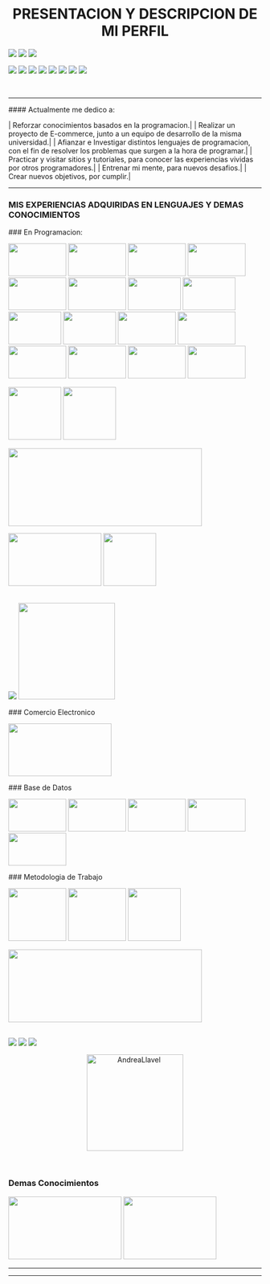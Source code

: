 <h1 align="center">PRESENTACION Y DESCRIPCION DE MI PERFIL</h1>
<p>
<p align="left">
<a href="https://github.com/AndreaLlavel"><img src="https://readme-typing-svg.herokuapp.com?color=%2336BCF7&center=true&vCenter=true&lines=Hola+%2C+mi+nombre+es+Andrea+Llavel;Tecnicatura+Universitaria"></a>
<a href="https://github.com/AndreaLlavel"><img src="https://readme-typing-svg.herokuapp.com?color=%2336BCF7&center=true&vCenter=true&lines=soy+estudiante+de+la;en+Programacion+.+UTN"></a>
<img src="http://pa1.narvii.com/6351/4e4bf1091ab8fb141ee9db56510e779486b5865e_hq.gif">
</p>
<p align="left"><img src="https://img.shields.io/badge/STATUS-EN%DESARROLLO-green">
<img src="https://img.shields.io/badge/Discord-7289DA?style=for-the-badge&logo=discord&logoColor-white">
<img src="https://img.shields.io/badge/Telegram-2CA5E0?style=for-the-badge&logo=telegram&logoColor-white">
<img src="https://img.shields.io/badge/Gmail-D14836?style=for-the-badge&logo=gmail&logoColor-white">
<img src="https://img.shields.io/badge/Youtube-FF0000?style=for-the-badge&logo=Youtube&logoColor-white">
<img src="https://img.shields.io/badge/Facebook-1877F2?style=for-the-badge&logo=facebook&logoColor-white">
<img src="https://img.shields.io/badge/Instagram-E4405F?style=for-the-badge&logo=instagram&logoColor-white">
<img src="https://img.shields.io/badge/LinkedIn-0077B5?style=for-the-badge&logo=linkedin&logoColor-white"></p>
<br/>
<hr><p>
#### Actualmente me dedico a:</p><p>
| Reforzar conocimientos basados en la programacion.|
| Realizar un proyecto de E-commerce, junto a un equipo de desarrollo de la misma universidad.|
| Afianzar e Investigar distintos lenguajes de programacion, con el fin de resolver los problemas que surgen a la hora de programar.|
| Practicar y visitar sitios y tutoriales, para conocer las experiencias vividas por otros programadores.|
| Entrenar mi mente, para nuevos desafios.|
| Crear nuevos objetivos, por cumplir.|</p>
<hr>
<h3> MIS EXPERIENCIAS ADQUIRIDAS EN LENGUAJES Y DEMAS CONOCIMIENTOS </h3>
### En Programacion:
<p>
<img src="https://img.shields.io/badge/Python-3776AB?style=for-the-badge&logo=python&logoColor-white" alt="" width="115" height="65"/>
<img src="https://img.shields.io/badge/Javascript-F7DF1E?style=for-the-badge&logo=javascript&logoColor-black" alt="" width="115" height="65"/>
<img src="https://img.shields.io/badge/Bootstrap-563D7C?style=for-the-badge&logo=bootstrap&logoColor-white" alt="" width="115" height="65"/>
<img src="https://img.shields.io/badge/Express.js-404D59?style=for-the-badge&logo=expres.js&logoColor-black" alt="" width="115" height="65"/>
<img src="https://img.shields.io/badge/Django-092E20?style=for-the-badge&logo=django&logoColor-white" alt="" width="115" height="65"/>
<img src="https://img.shields.io/badge/R-276DC3?style=for-the-badge&logo=r&logoColor-white" alt="" width="115" height="65"/>
<img src="https://img.shields.io/badge/Java-ED8B00?style=for-the-badge&logo=java&logoColor-white" alt="" width="105" height="65"/>
<img src="https://img.shields.io/badge/Node.js-43853D?style=for-the-badge&logo=node.js&logoColor-white" alt="" width="105" height="65"/>
<img src="https://img.shields.io/badge/HTML-239120?style=for-the-badge&logo=html5&logoColor-white" alt="" width="105" height="65"/>
<img src="https://img.shields.io/badge/CSS-1572B6?style=for-the-badge&logo=css&logoColor-white" alt="" width="105" height="65"/>

<img src="https://img.shields.io/badge/Ubuntu-E95420?style=for-the-badge&logo=ubuntu&logoColor-white" alt="" width="115" height="65"/>
<img src="https://img.shields.io/badge/Red%20Hat-EE0000?style=for-the-badge&logo=redhat&logoColor-white" alt="" width="115" height="65"/>
<img src="https://img.shields.io/badge/Linux-FCC624?style=for-the-badge&logo=linux&logoColor-white" alt="" width="115" height="65"/>
<img src="https://img.shields.io/badge/Linux_Mint-87CF3E?style=for-the-badge&logo=linux-mint&logoColor-black" alt="" width="115" height="65"/>
 
<img src="https://github.com/AndreaLlavel/AndreaLlavel/assets/112596102/5fde43a8-ab61-4163-8404-6ea0df3e814f" alt="" width="115" height="65"/>
<img src="https://github.com/AndreaLlavel/AndreaLlavel/assets/112596102/e380cec8-779f-4327-8436-16f470be537f" alt="" width="115" height="65"/>
</p>
<p>
<img src="https://github.com/AndreaLlavel/AndreaLlavel/assets/112596102/b90879e8-a1f8-4650-a9d6-3272829c7b98" alt="" width="105" height="105"/>
<img src="https://github.com/AndreaLlavel/AndreaLlavel/assets/112596102/37c6b592-3fc6-4962-8a13-c29590978250" alt="" widht="105" height="105"/>
</p>
<p>
<img src="https://i.stack.imgur.com/o0G3V.gif" alt="" width="385" height="155">
</p>
<p>
<img src="https://github.com/AndreaLlavel/AndreaLlavel/assets/112596102/66de88d4-7bf2-4879-91ad-5b5ef9167812" alt="" width="185" height="105"/>
<img src="https://user-images.githubusercontent.com/36349314/95826050-236a4a80-0d08-11eb-8032-a8644704e423.gif" alt="" width="105" height="105"/>
</p>
<br/>
<a href="https://github.com/AndreaLlavel"><img src="https://readme-typing-svg.herokuapp.com?color=%2336BCF7&center=true&vCenter=true&lines=Lenguajes"></a>
<img src="https://github-readme-stats.vercel.app/api/top-langs?username=AndreaLlavel&show_icons=true&locale=en&layout=compact&theme=algolia" alt="" height="192px"/>
<br/>
</p>
### Comercio Electronico
<p>
<img src="https://github.com/AndreaLlavel/AndreaLlavel/assets/112596102/a61bfcbb-0adc-40ab-8fe9-8bf244f919d0" alt="" width="205" height="105"/>
</p>
### Base de Datos
<p>
<img src="https://img.shields.io/badge/SQLite-07405E?style=for-the-badge&logo=sqlite&logoColor-white" alt="" width="115" height="65"/>
<img src="https://img.shields.io/badge/MongoDB-4EA94B?style=for-the-badge&logo=mongodb&logoColor-white" alt="" width="115" height="65"/>
<img src="https://img.shields.io/badge/PostgreSQL-316192?style=for-the-badge&logo=postgresql&logoColor-white" alt="" width="115" height="65"/>
<img src="https://img.shields.io/badge/MySQL-00000F?style=for-the-badge&logo=mysql&logoColor-white" alt="" width="115" height="65"/>
<img src="https://github.com/AndreaLlavel/AndreaLlavel/assets/112596102/4a294a6a-bd46-4214-900d-26a82569ea72" alt="" width="115" height="65"/>                                          </p>                                                                                                                                                                                     ### Metodologia de Trabajo
<p>
<img src="https://github.com/AndreaLlavel/AndreaLlavel/assets/112596102/ec8a9a09-23cf-40b4-9c8e-ad0d4ba3c535" alt="" width="115" height="105"/>
<img src="https://github.com/AndreaLlavel/AndreaLlavel/assets/112596102/05aeac21-20a2-4d7b-b849-f497f861f4d7" alt="" width="115" height="105"/>
<img src="https://github.com/AndreaLlavel/AndreaLlavel/assets/112596102/e78c94b3-88f6-4257-a6a5-c60d78c9e520" alt="" width="105" height="105"/>
<p>
<img src="https://github.com/AndreaLlavel/AndreaLlavel/assets/112596102/45777276-3c3b-4992-92a7-635ce79b2cb1" alt="" width="385" height="145"/>
</p>
<br/>
<a href="https://github.com/AndreaLlavel"><img src="https://readme-typing-svg.herokuapp.com?color=%2336BCF7&center=true&vCenter=true&lines=Estadisticas"></a>
<a href="https://github.com/AndreaLlavel"><img src="https://readme-typing-svg.herokuapp.com?color=%2336BCF7&center=true&vCenter=true&lines=Estrellas+%2C+Tareas"></a>
<a href="https://github.com/AndreaLlavel"><img src="https://readme-typing-svg.herokuapp.com?color=%2336BCF7&center=true&vCenter=true&lines=Commits+%2C+Contribuciones"></a>
<p align="center">
<a href="https://github.com/anuraghazra/github-readme-stats"><img alt="AndreaLlavel" src="https://github-readme-stats.vercel.app/api?username=AndreaLlavel&show_icons=true&count_private=true&theme=algolia" height="192px"/></a></p>
<br/>

### Demas Conocimientos
<p>
<img src="https://github.com/AndreaLlavel/AndreaLlavel/assets/112596102/312b0828-43f5-45dc-8ab7-ba8b0ee0797e" alt="" width="225" height="125"/>
<img src="https://github.com/AndreaLlavel/AndreaLlavel/assets/112596102/11b9f695-c09c-4198-a52c-9b0274e7c533" alt="" width="185" height="125"/>
</p>
<hr>

<hr>





 

